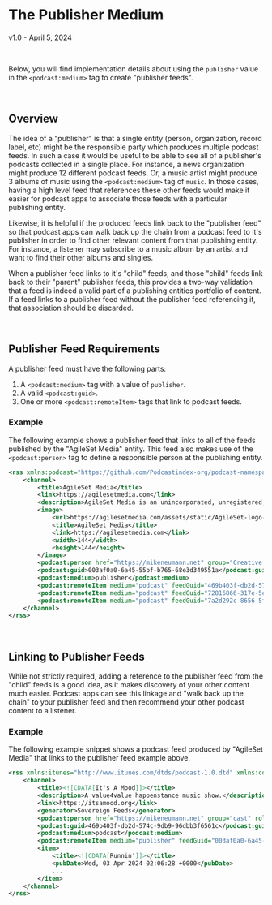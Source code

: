 # The Publisher Medium
v1.0 - April 5, 2024

<br>

Below, you will find implementation details about using the `publisher` value in the `<podcast:medium>` tag to 
create "publisher feeds".

<br>

## Overview

The idea of a "publisher" is that a single entity (person, organization, record label, etc) might be the responsible 
party which produces multiple podcast feeds.  In such a case it would be useful to be able to see all of a 
publisher's podcasts collected in a single place.  For instance, a news organization might produce 12 different 
podcast feeds.  Or, a music artist might produce 3 albums of music using the `<podcast:medium>` tag of `music`.  In 
those cases, having a high level feed that references these other feeds would make it easier for podcast apps to 
associate those feeds with a particular publishing entity.

Likewise, it is helpful if the produced feeds link back to the "publisher feed" so that podcast apps can walk back 
up the chain from a podcast feed to it's publisher in order to find other relevant content from that publishing 
entity.  For instance, a listener may subscribe to a music album by an artist and want to find their other 
albums and singles.

When a publisher feed links to it's "child" feeds, and those "child" feeds link back to their "parent" publisher 
feeds, this provides a two-way validation that a feed is indeed a valid part of a publishing entities portfolio of 
content.  If a feed links to a publisher feed without the publisher feed referencing it, that association should be 
discarded.

<br>

## Publisher Feed Requirements

A publisher feed must have the following parts:

1. A `<podcast:medium>` tag with a value of `publisher`.
2. A valid `<podcast:guid>`.
3. One or more `<podcast:remoteItem>` tags that link to podcast feeds.

### Example

The following example shows a publisher feed that links to all of the feeds published by the "AgileSet Media" entity.
This feed also makes use of the `<podcast:person>` tag to define a responsible person at the publishing entity.

```xml
<rss xmlns:podcast="https://github.com/Podcastindex-org/podcast-namespace/blob/main/docs/1.0.md" version="2.0">
    <channel>
        <title>AgileSet Media</title>
        <link>https://agilesetmedia.com</link>
        <description>AgileSet Media is an unincorporated, unregistered, and unpapered entity of AgileSet LLC for producing and publishing stuff by Mike Neumann. It is based in Texas, USA.</description>
        <image>
            <url>https://agilesetmedia.com/assets/static/AgileSet-logo-square-sm-144.png</url>
            <title>AgileSet Media</title>
            <link>https://agilesetmedia.com</link>
            <width>144</width>
            <height>144</height>
        </image>
        <podcast:person href="https://mikeneumann.net" group="Creative Direction" role="Director" img="https://itsamood.org/assets/static/MikeNeumann_202310.jpg">Mike Neumann</podcast:person>
        <podcast:guid>003af0a0-6a45-55bf-b765-68e3d349551a</podcast:guid>
        <podcast:medium>publisher</podcast:medium>
        <podcast:remoteItem medium="podcast" feedGuid="469b403f-db2d-574c-9db9-96dbb3f6561c" feedUrl="https://itsamood.org/itsamoodrss.xml"/>
        <podcast:remoteItem medium="podcast" feedGuid="72816866-317e-5e48-8895-8193d58e5b57" feedUrl="https://mikesmixtape.com/mikesmixtaperss.xml"/>
        <podcast:remoteItem medium="podcast" feedGuid="7a2d292c-8656-5fcf-88d2-31b10e54d7c7" feedUrl="https://mikeneumann.show/themnshowrss.xml"/>
    </channel>
</rss>
```

<br>

## Linking to Publisher Feeds

While not strictly required, adding a reference to the publisher feed from the "child" feeds is a good idea, as it 
makes discovery of your other content much easier.  Podcast apps can see this linkage and "walk back up the chain" 
to your publisher feed and then recommend your other podcast content to a listener.

### Example

The following example snippet shows a podcast feed produced by "AgileSet Media" that links to the publisher feed 
example above.

```xml
<rss xmlns:itunes="http://www.itunes.com/dtds/podcast-1.0.dtd" xmlns:content="http://purl.org/rss/1.0/modules/content/" xmlns:podcast="https://github.com/Podcastindex-org/podcast-namespace/blob/main/docs/1.0.md" version="2.0">
    <channel>
        <title><![CDATA[It's A Mood]]></title>
        <description>A value4value happenstance music show.</description>
        <link>https://itsamood.org</link>
        <generator>Sovereign Feeds</generator>
        <podcast:person href="https://mikeneumann.net" group="cast" role="host" img="https://itsamood.org/assets/static/MikeNeumann_202310.jpg">Mike Neumann</podcast:person>
        <podcast:guid>469b403f-db2d-574c-9db9-96dbb3f6561c</podcast:guid>
        <podcast:medium>podcast</podcast:medium>
        <podcast:remoteItem medium="publisher" feedGuid="003af0a0-6a45-55bf-b765-68e3d349551a" feedUrl="https://agilesetmedia.com/assets/static/feeds/publisher.xml"/>
        <item>
            <title><![CDATA[Runnin']]></title>
            <pubDate>Wed, 03 Apr 2024 02:06:28 +0000</pubDate>
            ...
        </item>
    </channel>
</rss>
```